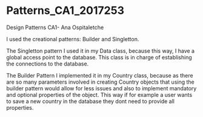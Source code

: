 # Patterns_CA1_2017253
 Design Patterns CA1- Ana Ospitaletche

I used the creational patterns: Builder and Singletton.

The Singletton pattern I used it in my Data class, because this way, I have a global access point to the database. This class is in charge of establishing the connections to the database.

The Builder Pattern I implemented it in my Country class, because as there are so many parameters involved in creating Country objects that using the builder pattern would allow for less issues and also to implement mandatory and optional properties of the object. This way if for example a user wants to save a new country in the database they dont need to provide all properties.
